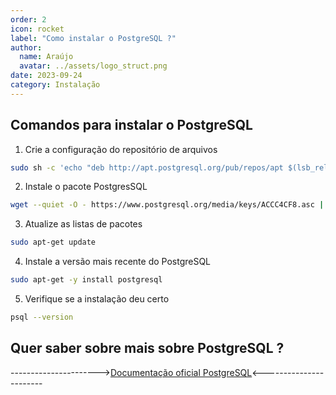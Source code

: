 ```yaml
---
order: 2
icon: rocket
label: "Como instalar o PostgreSQL ?"
author:
  name: Araújo
  avatar: ../assets/logo_struct.png
date: 2023-09-24
category: Instalação
---
```


## Comandos para instalar o PostgreSQL

1. Crie a configuração do repositório de arquivos

```bash
sudo sh -c 'echo "deb http://apt.postgresql.org/pub/repos/apt $(lsb_release -cs)-pgdg main" > /etc/apt/sources.list.d/pgdg.list'
```

2. Instale o pacote PostgresSQL

```bash
wget --quiet -O - https://www.postgresql.org/media/keys/ACCC4CF8.asc | sudo apt-key add -
```

3. Atualize as listas de pacotes

```bash
sudo apt-get update
```

4. Instale a versão mais recente do PostgreSQL

```bash
sudo apt-get -y install postgresql
```

5. Verifique se a instalação deu certo

```bash
psql --version
```

## Quer saber sobre mais sobre PostgreSQL ?

---------------------->[Documentação oficial PostgreSQL](https://www.postgresql.org/docs/online-resources/)<-----------------------
